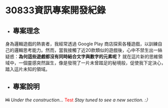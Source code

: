 # 30833資訊專案開發紀錄

* ## 專案理念
身為邏輯遊戲的熱衷者，我經常透過 Google Play 商店探索各種遊戲，以訓練自己的邏輯思考能力。然而，當我接觸了近20款類似的遊戲後，心中不禁生出一絲疑惑：**為何這些遊戲都沒有同時結合文字與數字的元素呢？** 就在這片新的思維領域中，一個靈感突然誕生，像是發現了一片未曾踏足的秘境般，促使我下定決心，踏入這片未知的領域。
* ## 專案說明
~~Hi~~
_Under the construction..._
<font color=#FF0000>Test</font>
_Stay tuned to see a new section. :）_
